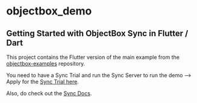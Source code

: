 # objectbox_demo

## Getting Started with ObjectBox Sync in Flutter / Dart

This project contains the Flutter version of the main example from the [objectbox-examples](https://github.com/objectbox/objectbox-examples) repository.

You need to have a Sync Trial and run the Sync Server to run the demo --> Apply for the [Sync Trial here](https://objectbox.io/sync/).

Also, do check out the [Sync Docs](https://sync.objectbox.io/).
